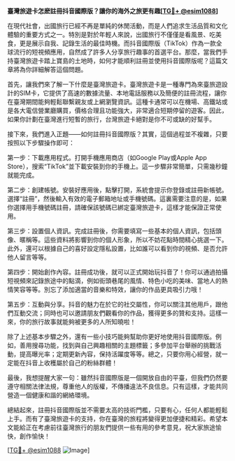 **臺灣旅遊卡怎麽註冊抖音國際版？讓你的海外之旅更有趣[[TG💪+ @esim1088](https://t.me/s/esim1088)]**

在現代社會，出國旅行已經不再是單純的休閒活動，而是人們追求生活品質和文化體驗的重要方式之一。特別是對於年輕人來說，出國旅行不僅僅是看風景、吃美食，更是展示自我、記錄生活的最佳時機。而抖音國際版（TikTok）作為一款全球流行的短視頻應用，自然成了許多人分享旅行趣事的首選平台。那麼，當我們手持臺灣旅遊卡踏上寶島的土地時，如何才能順利註冊並使用抖音國際版呢？這篇文章將為你詳細解答這個問題。

首先，讓我們來了解一下什麼是臺灣旅遊卡。臺灣旅遊卡是一種專門為來臺旅遊設計的SIM卡，它提供了高速的數據流量、本地電話服務以及簡便的註冊流程，讓你在臺灣期間能夠輕鬆聯繫親友或上網瀏覽資訊。這種卡通常可以在機場、高鐵站或是各大電信營業廳購買，價格合理且功能強大，非常適合短期停留的遊客。因此，如果你計劃在臺灣進行短暫的旅行，台灣旅遊卡絕對是你不可或缺的好幫手。

接下來，我們進入正題——如何註冊抖音國際版？其實，這個過程並不複雜，只要按照以下步驟操作即可：

第一步：下載應用程式。打開手機應用商店（如Google Play或Apple App Store），搜索“TikTok”並下載安裝到你的手機上。這一步驟非常簡單，只需幾秒鐘就能完成。

第二步：創建帳號。安裝好應用後，點擊打開，系統會提示你登錄或註冊新帳號。選擇“註冊”，然後輸入有效的電子郵箱地址或手機號碼。這裏需要注意的是，如果你選擇用手機號碼註冊，請確保該號碼已綁定臺灣旅遊卡，這樣才能保證正常使用。

第三步：設置個人資訊。完成註冊後，你需要填寫一些基本的個人資訊，包括頭像、暱稱等。這些資料將影響到你的個人形象，所以不妨花點時間精心挑選一下。此外，還可以根據自己的喜好設定隱私設置，比如誰可以看到你的視頻、是否允許他人留言等等。

第四步：開始創作內容。註冊成功後，就可以正式開始玩抖音了！你可以通過拍攝短視頻來記錄旅途中的點滴，例如街頭巷尾的風情、特色小吃的美味、當地人的熱情笑容等等。別忘了添加適當的音樂和特效，讓你的作品更具吸引力哦！

第五步：互動與分享。抖音的魅力在於它的社交屬性，你可以關注其他用戶，跟他們互動交流；同時也可以邀請朋友們觀看你的作品，獲得更多的贊和支持。這樣一來，你的旅行故事就能夠被更多的人所知曉啦！

除了上述基本步驟之外，還有一些小技巧能夠幫助你更好地使用抖音國際版。例如，善用搜尋功能，找到與自己興趣相關的主題標籤；多參加平台舉辦的挑戰活動，提高曝光率；定期更新內容，保持活躍度等等。總之，只要你用心經營，就一定能在抖音上收穫屬於自己的粉絲群體！

最後，我想提醒大家一句：雖然抖音國際版是一個開放自由的平臺，但我們仍然要遵守相關法律法規，尊重他人的版權，不傳播違法不良信息。只有這樣，才能共同營造一個健康和諧的網絡環境。

總結起來，註冊抖音國際版並不需要太高的技術門檻，只要有心，任何人都能輕鬆上手。而有了臺灣旅遊卡的支持，你在臺灣的旅程將變得更加便捷和精彩。希望本文能給正在考慮前往臺灣旅行的朋友們提供一些有用的參考意見，祝大家旅途愉快，創作愉快！

[[TG💪+ @esim1088](https://t.me/s/esim1088) ![Image](https://i.postimg.cc/4NQfJmqS/Snipaste-2025-05-13-00-14-12.png)]